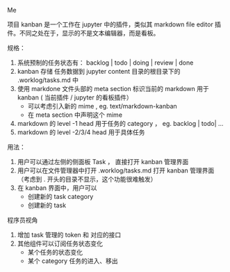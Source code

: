 Me

项目 kanban 是一个工作在 jupyter 中的插件，类似其 markdown file editor 插件。不同之处在于，显示的不是文本编辑器，而是看板。

规格：

1. 系统预制的任务状态有：
backlog | todo | doing | review | done
2. kanban 存储 任务数据到 jupyter content 目录的根目录下的 .worklog/tasks.md 中
3. 使用 markdone 文件头部的 meta section 标识当前的 markdown 用于 kanban ( 当前插件 / jupyter 的看板插件）
    - 可以考虑引入新的 mime ,  eg. text/markdown-kanban 
   - 在 meta section 中声明这个 mime
4. markdown 的 level -1 head 用于任务的 category ， eg. backlog | todo| ...
5. markdown 的 level -2/3/4 head 用于具体任务

用法：

1. 用户可以通过左侧的侧面板 Task ， 直接打开 kanban 管理界面
2. 用户可以在文件管理器中打开 .worklog/tasks.md 打开 kanban 管理界面（考虑到 . 开头的目录不显示，这个功能很难触发）
3. 在 kanban 界面中，用户可以
   - 创建新的 task category
   - 创建新的 task

程序员视角

1. 增加 task 管理的 token 和 对应的接口
2. 其他组件可以订阅任务状态变化
     - 某个任务的状态变化
     - 某个 category 任务的进入、移出